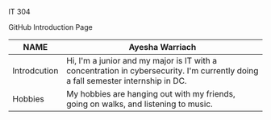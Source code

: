IT 304

GitHub Introduction Page

NAME   |   Ayesha Warriach
--- | --- |
Introdcution | Hi, I'm a junior and my major is IT with a concentration in cybersecurity. I'm currently doing a fall semester internship in DC.
Hobbies | My hobbies are hanging out with my friends, going on walks, and listening to music.
